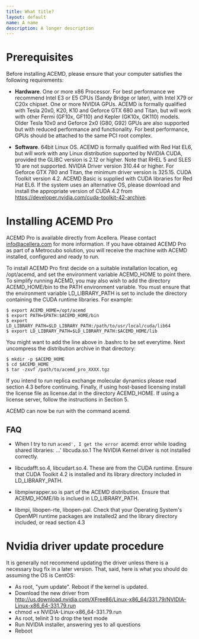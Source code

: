 ```yaml
---
title: What title?
layout: default
name: A name
description: A longer description
---
```


# Prerequisites

Before installing ACEMD, please ensure that your computer satisfies the following requirements:

* __Hardware__. One or more x86 Processor. For best performance we recommend Intel E3 or E5 CPUs (Sandy Bridge or later), with Intel X79 or C20x chipset.
One or more NVIDIA GPUs. ACEMD is formally qualified with Tesla 20x0, K20, K10 and Geforce GTX 680 and Titan, but will work with other Fermi (GF10x, GF110) and Kepler (GK10x, GK110) models. Older Tesla 10x0 and Geforce 2x0 (G80, G92) GPUs are also supported but with reduced performance and functionality. For best performance, GPUs should be attached to the same PCI root complex.

* __Software__. 64bit Linux OS. ACEMD is formally qualified with Red Hat EL6, but will work with any Linux distribution supported by NVIDIA CUDA, provided the GLIBC version is 2.12 or higher. Note that RHEL 5 and SLES 10 are not supported.
NVIDIA Driver version 310.44 or higher. For Geforce GTX 780 and Titan, the minimum driver version is 325.15.
CUDA Toolkit version 4.2. ACEMD Basic is supplied with CUDA libraries for Red Hat EL6. If the system uses an alternative OS, please download and install the appropriate version of CUDA 4.2 from https://developer.nvidia.com/cuda-toolkit-42-archive.

# Installing ACEMD Pro

ACEMD Pro is available directly from Acellera. Please contact info@acellera.com for more information.  If you have obtained ACEMD Pro as part of a Metrocubo solution, you will receive the machine with ACEMD installed, configured and ready to run.

To install ACEMD Pro first decide on a suitable installation location, eg /opt/acemd, and set the environment variable ACEMD_HOME to point there. To simplify running ACEMD, you may also wish to add the directory ACEMD_HOME/bin to the PATH environment variable. You must ensure that the environment variable LD_LIBRARY_PATH is set to include the directory containing the CUDA runtime libraries. For example:

    $ export ACEMD_HOME=/opt/acemd
    $ export PATH=$PATH:$ACEMD_HOME/bin
    $ export LD_LIBRARY_PATH=$LD_LIBRARY_PATH:/path/to/usr/local/cuda/lib64
    $ export LD_LIBRARY_PATH=$LD_LIBRARY_PATH:$ACEMD_HOME/lib

You might want to add the line above in .bashrc to be set everytime. Next uncompress the distribution archive in that directory:

    $ mkdir -p $ACEMD_HOME
    $ cd $ACEMD_HOME
    $ tar -zxvf /path/to/acemd_pro_XXXX.tgz

If you intend to run replica exchange molecular dynamics please read section 4.3 before continuing. Finally, if using host-based licensing install the license file as license.dat in the directory ACEMD_HOME. If using a license server, follow the instructions in Section 5.

ACEMD can now be run with the command acemd.

## FAQ

* When I try to run `acemd', I get the error `acemd: error while loading shared libraries: ...' libcuda.so.1
The NVIDIA Kernel driver is not installed correctly.

* libcudafft.so.4, libcudart.so.4. These are from the CUDA runtime. Ensure that CUDA Toolkit 4.2 is installed and its library directory included in LD_LIBRARY_PATH.

* libmpiwrapper.so is part of the ACEMD distribution. Ensure that ACEMD_HOME/lib is inclued in LD_LIBRARY_PATH.

* libmpi, libopen-rte, libopen-pal. Check that your Operating System's OpenMPI runtime packages are installed2 and the library directory included, or read section 4.3

# Nvidia driver update procedure

It is generally not recommend updating the driver unless there is a necessary bug fix in a later version.
That, said, here is what you should do assuming the OS is CentOS:

* As root, "yum update". Reboot if the kernel is updated.
* Download the new driver from http://us.download.nvidia.com/XFree86/Linux-x86_64/331.79/NVIDIA-Linux-x86_64-331.79.run
* chmod +x NVIDIA-Linux-x86_64-331.79.run
* As root, telinit 3 to drop the text mode
* Run NVIDIA installer, answering yes to all questions
* Reboot

